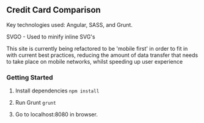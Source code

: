 ## Credit Card Comparison
Key technologies used: Angular, SASS, and Grunt.

SVGO - Used to minify inline SVG's

This site is currently being refactored to be 'mobile first' in order to fit in
with current best practices, reducing the amount of data transfer that
needs to take place on mobile networks, whilst speeding up user experience

### Getting Started

1. Install dependencies
```npm install```

2. Run Grunt
```grunt```

3. Go to localhost:8080 in browser.
